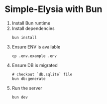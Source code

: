 # Simple-Elysia with Bun

1. Install Bun runtime
2. Install dependencies
    ```shell
    bun install
    ```
3. Ensure ENV is available
    ```shell
    cp .env.example .env
    ```
4. Ensure DB is migrated
    ```shell
    # checkout `db.sqlite` file  
    bun db:generate
    ```
5. Run the server
    ```shell
    bun dev
    ```